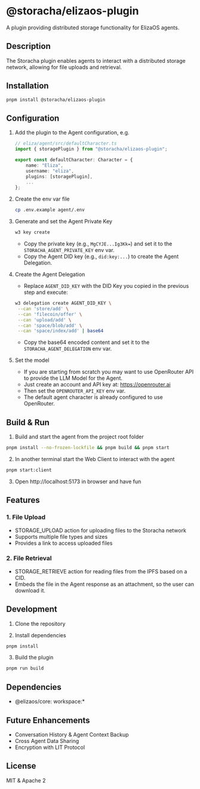 # @storacha/elizaos-plugin

A plugin providing distributed storage functionality for ElizaOS agents.

## Description

The Storacha plugin enables agents to interact with a distributed storage network, allowing for file uploads and retrieval.

## Installation

```bash
pnpm install @storacha/elizaos-plugin
```

## Configuration

1. Add the plugin to the Agent configuration, e.g.
    ```typescript
    // eliza/agent/src/defaultCharacter.ts
    import { storagePlugin } from "@storacha/elizaos-plugin";

    export const defaultCharacter: Character = {
        name: "Eliza",
        username: "eliza",
        plugins: [storagePlugin],
        ...
    };
    ```

2. Create the env var file
    ```bash
    cp .env.example agent/.env
    ```

3. Generate and set the Agent Private Key
   ```bash
   w3 key create
   ```
   - Copy the private key (e.g., `MgCYJE...Ig3Kk=`) and set it to the `STORACHA_AGENT_PRIVATE_KEY` env var.
   - Copy the Agent DID key (e.g., `did:key:...`) to create the Agent Delegation.

4. Create the Agent Delegation
   - Replace `AGENT_DID_KEY` with the DID Key you copied in the previous step and execute:
   ```bash
   w3 delegation create AGENT_DID_KEY \
    --can 'store/add' \
    --can 'filecoin/offer' \
    --can 'upload/add' \
    --can 'space/blob/add' \
    --can 'space/index/add' | base64
   ```
   - Copy the base64 encoded content and set it to the `STORACHA_AGENT_DELEGATION` env var.

5. Set the model 
    - If you are starting from scratch you may want to use OpenRouter API to provide the LLM Model for the Agent.
    - Just create an account and API key at: https://openrouter.ai
    - Then set the `OPENROUTER_API_KEY` env var.
    - The default agent character is already configured to use OpenRouter.


## Build & Run

1. Build and start the agent from the project root folder
```bash
pnpm install --no-frozen-lockfile && pnpm build && pnpm start
```

2. In another terminal start the Web Client to interact with the agent
```bash
pnpm start:client
```

3. Open http://localhost:5173 in browser and have fun

## Features

### 1. File Upload

- STORAGE_UPLOAD action for uploading files to the Storacha network
- Supports multiple file types and sizes
- Provides a link to access uploaded files

### 2. File Retrieval

- STORAGE_RETRIEVE action for reading files from the IPFS based on a CID.
- Embeds the file in the Agent response as an attachment, so the user can download it.

## Development

1. Clone the repository

2. Install dependencies

```bash
pnpm install
```

3. Build the plugin

```bash
pnpm run build
```

## Dependencies

- @elizaos/core: workspace:*

## Future Enhancements
- Conversation History & Agent Context Backup
- Cross Agent Data Sharing
- Encryption with LIT Protocol

## License

MIT & Apache 2
